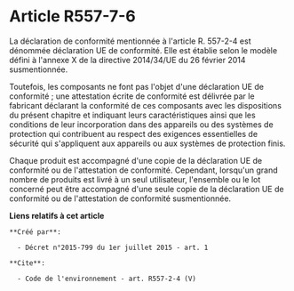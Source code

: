 # Article R557-7-6

La déclaration de conformité mentionnée à l'article R. 557-2-4 est dénommée déclaration UE de conformité. Elle est établie
selon le modèle défini à l'annexe X de la directive 2014/34/UE du 26 février 2014 susmentionnée.

Toutefois, les composants ne font pas l'objet d'une déclaration UE de conformité ; une attestation écrite de conformité est
délivrée par le fabricant déclarant la conformité de ces composants avec les dispositions du présent chapitre et indiquant
leurs caractéristiques ainsi que les conditions de leur incorporation dans des appareils ou des systèmes de protection qui
contribuent au respect des exigences essentielles de sécurité qui s'appliquent aux appareils ou aux systèmes de protection
finis.

Chaque produit est accompagné d'une copie de la déclaration UE de conformité ou de l'attestation de conformité. Cependant,
lorsqu'un grand nombre de produits est livré à un seul utilisateur, l'ensemble ou le lot concerné peut être accompagné d'une
seule copie de la déclaration UE de conformité ou de l'attestation de conformité susmentionnée.

**Liens relatifs à cet article**

	**Créé par**:

	  - Décret n°2015-799 du 1er juillet 2015 - art. 1

	**Cite**:

	  - Code de l'environnement - art. R557-2-4 (V)
